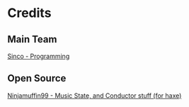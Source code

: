 # Credits

## Main Team
[Sinco - Programming](https://github.com/sphis-Sinco?tab=repositories)

## Open Source
[Ninjamuffin99 - Music State, and Conductor stuff (for haxe)](https://github.com/ninjamuffin99)